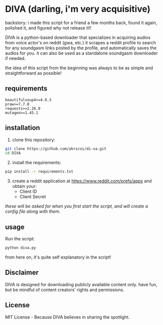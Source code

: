 # DIVA (darling, i'm very acquisitive)

backstory: i made this script for a friend a few months back, found it again, polished it, and figured why not release it!!

DIVA is a python-based downloader that specializes in acquiring audios from voice actor's on reddit (gwa, etc.) it scrapes a reddit profile to search for any soundgasm links posted by the profile, and automatically saves the audios for you. it can also be used as a standalone soundgasm downloader if needed.

the idea of this script from the beginning was always to be as simple and straightforward as possible!

## requirements

```
beautifulsoup4>=4.9.3
praw>=7.7.0
requests>=2.26.0
mutagen>=1.45.1
```

## installation

1. clone this repository:
```bash
git clone https://github.com/akrscoi/di-va.git
cd DIVA
```

2. install the requirements:
```bash
pip install -r requirements.txt
```

3. create a reddit application at https://www.reddit.com/prefs/apps and obtain your:
   * Client ID
   * Client Secret

*these will be asked for when you first start the script, and will create a config file along with them.*

## usage

Run the script:
```bash
python diva.py
```

from here on, it's quite self explanatory in the script!

## Disclaimer

DIVA is designed for downloading publicly available content only. have fun, but be mindful of content creators' rights and permissions.



## License

MIT License - Because DIVA believes in sharing the spotlight.
